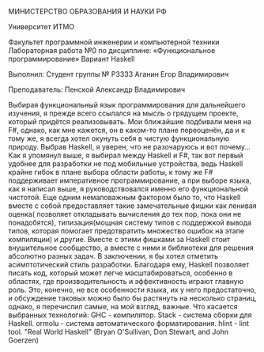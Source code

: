 МИНИСТЕРСТВО ОБРАЗОВАНИЯ И НАУКИ РФ

Университет ИТМО

Факультет программной инженерии и компьютерной техники
Лабораторная работа №0
по дисциплине: 
«Функциональное программирование»
Вариант Haskell



Выполнил:
Студент группы № P3333
Аганин Егор
Владимирович

Преподаватель:
Пенской Александр
Владимирович
 

Выбирая функциональный язык программирования для дальнейшего изучения, я прежде всего ссылался на мысль о грядущем проекте, который придётся реализовывать. Мои ближайшие подбивали меня на F#, однако, как мне кажется, он в каком-то плане переоценён, да и к тому же, я всегда хотел окунуть себя в чистую функциональную природу. Выбрав Haskell, я уверен, что не разочаруюсь и вот почему…
 Как я упомянул выше, я выбирал между Haskell и F#, так вот первый удобнее для разработки не под мобильные устройства, ведь Haskell крайне гибок в плане выбора области работы, к тому же F# поддерживает императивное программирование, а при выборе языка, как я написал выше, я руководствовался именно его функциональной чистотой.
Еще одним немаловажным фактором было то, что Haskell вместе с собой предоставляет такие замечательные фишки как ленивая оценка( позволяет откладывать вычисления до тех пор, пока они не понадобятся), типизация(мощная систему типов с поддержкой вывода типов, которая помогает предотвратить множество ошибок на этапе компиляции) и другие. Вместе с этими фишками за Haskell стоит внушительное сообщество, а вместе с ними и библиотеки для решения абсолютно разных задач.
В заключении, я бы хотел отметить асимптотический стиль разработки. Благодаря ему, Haskell позволяет писать код, который может легче масштабироваться, особенно в областях, где производительность и эффективность играют главную роль.
Это, конечно, не все особенности языка, их у него предостаточно, и обсуждение таковых можно было бы растянуть на несколько страниц, однако, я перечислил самые, на мой взгляд, важные.
Что касается выбранных технологий:
GHC - компилятор.
Stack - система сборки для Haskell.
ormolu - система автоматического форматирования.
hlint - lint tool.
"Real World Haskell" (Bryan O'Sullivan, Don Stewart, and John Goerzen)
